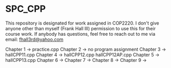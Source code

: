 # SPC_CPP

This repository is designated for work assigned in COP2220. 
I don't give anyone other than myself (Frank Hall III) permission to 
use this for their course work. If anybody 
has questions, feel free to reach out to me via email: 
fhall3rd@yahoo.com

Chapter 1 -> practice.cpp
Chapter 2 -> no program assignment
Chapter 3 -> hallCPP11.cpp
Chapter 4 -> hallCPP12.cpp
             hallCPP12AP.cpp
Chapter 5 -> hallCPP13.cpp
Chapter 6 -> 
Chapter 7 ->
Chapter 8 ->
Chapter 9 ->
